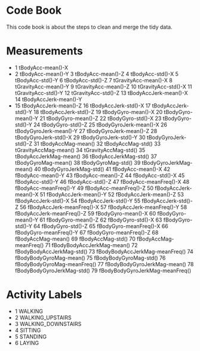 # Code Book

This code book is about the steps to clean and merge the tidy data.

# Measurements

- 1 tBodyAcc-mean()-X
- 2 tBodyAcc-mean()-Y
3 tBodyAcc-mean()-Z
4 tBodyAcc-std()-X
5 tBodyAcc-std()-Y
6 tBodyAcc-std()-Z
7 tGravityAcc-mean()-X
8 tGravityAcc-mean()-Y
9 tGravityAcc-mean()-Z
10 tGravityAcc-std()-X
11 tGravityAcc-std()-Y
12 tGravityAcc-std()-Z
13 tBodyAccJerk-mean()-X
14 tBodyAccJerk-mean()-Y
- 15 tBodyAccJerk-mean()-Z
16 tBodyAccJerk-std()-X
17 tBodyAccJerk-std()-Y
18 tBodyAccJerk-std()-Z
19 tBodyGyro-mean()-X
20 tBodyGyro-mean()-Y
21 tBodyGyro-mean()-Z
22 tBodyGyro-std()-X
23 tBodyGyro-std()-Y
24 tBodyGyro-std()-Z
25 tBodyGyroJerk-mean()-X
26 tBodyGyroJerk-mean()-Y
27 tBodyGyroJerk-mean()-Z
28 tBodyGyroJerk-std()-X
29 tBodyGyroJerk-std()-Y
30 tBodyGyroJerk-std()-Z
31 tBodyAccMag-mean()
32 tBodyAccMag-std()
33 tGravityAccMag-mean()
34 tGravityAccMag-std()
35 tBodyAccJerkMag-mean()
36 tBodyAccJerkMag-std()
37 tBodyGyroMag-mean()
38 tBodyGyroMag-std()
39 tBodyGyroJerkMag-mean()
40 tBodyGyroJerkMag-std()
41 fBodyAcc-mean()-X
42 fBodyAcc-mean()-Y
43 fBodyAcc-mean()-Z
44 fBodyAcc-std()-X
45 fBodyAcc-std()-Y
46 fBodyAcc-std()-Z
47 fBodyAcc-meanFreq()-X
48 fBodyAcc-meanFreq()-Y
49 fBodyAcc-meanFreq()-Z
50 fBodyAccJerk-mean()-X
51 fBodyAccJerk-mean()-Y
52 fBodyAccJerk-mean()-Z
53 fBodyAccJerk-std()-X
54 fBodyAccJerk-std()-Y
55 fBodyAccJerk-std()-Z
56 fBodyAccJerk-meanFreq()-X
57 fBodyAccJerk-meanFreq()-Y
58 fBodyAccJerk-meanFreq()-Z
59 fBodyGyro-mean()-X
60 fBodyGyro-mean()-Y
61 fBodyGyro-mean()-Z
62 fBodyGyro-std()-X
63 fBodyGyro-std()-Y
64 fBodyGyro-std()-Z
65 fBodyGyro-meanFreq()-X
66 fBodyGyro-meanFreq()-Y
67 fBodyGyro-meanFreq()-Z
68 fBodyAccMag-mean()
69 fBodyAccMag-std()
70 fBodyAccMag-meanFreq()
71 fBodyBodyAccJerkMag-mean()
72 fBodyBodyAccJerkMag-std()
73 fBodyBodyAccJerkMag-meanFreq()
74 fBodyBodyGyroMag-mean()
75 fBodyBodyGyroMag-std()
76 fBodyBodyGyroMag-meanFreq()
77 fBodyBodyGyroJerkMag-mean()
78 fBodyBodyGyroJerkMag-std()
79 fBodyBodyGyroJerkMag-meanFreq()

# Activity Labels

- 1  WALKING
- 2  WALKING_UPSTAIRS
- 3  WALKING_DOWNSTAIRS
- 4  SITTING
- 5  STANDING
- 6  LAYING
